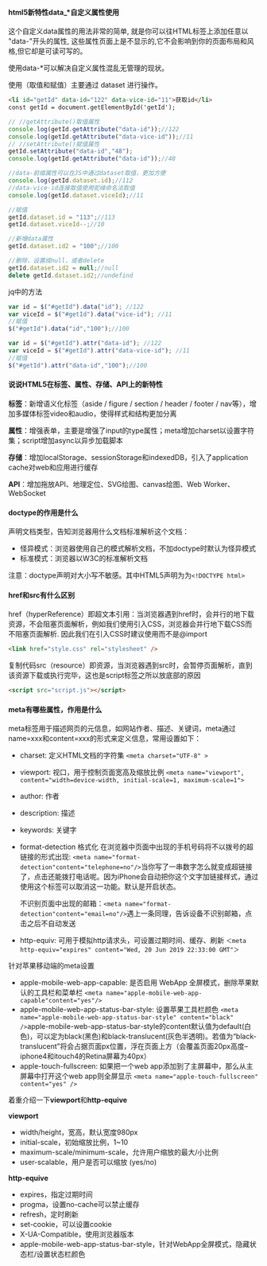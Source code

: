#### html5新特性data_*自定义属性使用

这个自定义data属性的用法非常的简单, 就是你可以往HTML标签上添加任意以 "data-"开头的属性, 这些属性页面上是不显示的,它不会影响到你的页面布局和风格,但它却是可读可写的。

使用data-*可以解决自定义属性混乱无管理的现状。

使用（取值和赋值）主要通过 dataset 进行操作。

```html
<li id="getId" data-id="122" data-vice-id="11">获取id</li>
const getId = document.getElementById('getId');
```

```javascript
// //getAttribute()取值属性
console.log(getId.getAttribute("data-id"));//122
console.log(getId.getAttribute("data-vice-id"));//11
// //setAttribute()赋值属性
getId.setAttribute("data-id","48");
console.log(getId.getAttribute("data-id"));//48

//data-前缀属性可以在JS中通过dataset取值，更加方便
console.log(getId.dataset.id);//112
//data-vice-id连接取值使用驼峰命名法取值 
console.log(getId.dataset.viceId);//11

//赋值
getId.dataset.id = "113";//113
getId.dataset.viceId--;//10

//新增data属性
getId.dataset.id2 = "100";//100

//删除，设置成null，或者delete
getId.dataset.id2 = null;//null
delete getId.dataset.id2;//undefind
```

jq中的方法

```javascript
var id = $("#getId").data("id"); //122
var viceId = $("#getId").data("vice-id"); //11
//赋值
$("#getId").data("id","100");//100

var id = $("#getId").attr("data-id"); //122
var viceId = $("#getId").attr("data-vice-id"); //11
//赋值
$("#getId").attr("data-id","100");//100
```

#### 说说HTML5在标签、属性、存储、API上的新特性

**标签**：新增语义化标签（aside / figure / section / header / footer / nav等），增加多媒体标签video和audio，使得样式和结构更加分离

**属性**：增强表单，主要是增强了input的type属性；meta增加charset以设置字符集；script增加async以异步加载脚本

**存储**：增加localStorage、sessionStorage和indexedDB，引入了application cache对web和应用进行缓存

**API**：增加拖放API、地理定位、SVG绘图、canvas绘图、Web Worker、WebSocket

#### doctype的作用是什么

声明文档类型，告知浏览器用什么文档标准解析这个文档：

* 怪异模式：浏览器使用自己的模式解析文档，不加doctype时默认为怪异模式
* 标准模式：浏览器以W3C的标准解析文档

注意：doctype声明对大小写不敏感。其中HTML5声明为为`<!DOCTYPE html>`

#### href和src有什么区别

href（hyperReference）即超文本引用：当浏览器遇到href时，会并行的地下载资源，不会阻塞页面解析，例如我们使用<link>引入CSS，浏览器会并行地下载CSS而不阻塞页面解析. 因此我们在引入CSS时建议使用<link>而不是@import

```html
<link href="style.css" rel="stylesheet" />
```
复制代码src（resource）即资源，当浏览器遇到src时，会暂停页面解析，直到该资源下载或执行完毕，这也是script标签之所以放底部的原因

```html
<script src="script.js"></script>
```

#### meta有哪些属性，作用是什么
meta标签用于描述网页的元信息，如网站作者、描述、关键词，meta通过name=xxx和content=xxx的形式来定义信息，常用设置如下：

* charset: 定义HTML文档的字符集 `<meta charset="UTF-8" >`
* viewport: 视口，用于控制页面宽高及缩放比例 `<meta name="viewport", content="width=device-width, initial-scale=1, maximum-scale=1">`
* author: 作者
* description: 描述
* keywords: 关键字
* format-detection 格式化
  在浏览器中页面中出现的手机号码将不以拨号的超链接的形式出现: `<meta name="format-detection"content="telephone=no"/>`当你写了一串数字怎么就变成超链接了，点击还能拨打电话呢。因为iPhone会自动把你这个文字加链接样式，通过使用这个标签可以取消这一功能。默认是开启状态。

  不识别页面中出现的邮箱：`<meta name="format-detection"content="email=no"/>`遇上一条同理，告诉设备不识别邮箱，点击之后不自动发送
* http-equiv: 可用于模拟http请求头，可设置过期时间、缓存、刷新 `＜meta http-equiv="expires" content="Wed, 20 Jun 2019 22:33:00 GMT"＞`

针对苹果移动端的meta设置

* apple-mobile-web-app-capable: 是否启用 WebApp 全屏模式，删除苹果默认的工具栏和菜单栏 `<meta name="apple-mobile-web-app-capable"content="yes"/>`
* apple-mobile-web-app-status-bar-style: 设置苹果工具栏颜色 `<meta name="apple-mobile-web-app-status-bar-style" content="black" />`apple-mobile-web-app-status-bar-style的content默认值为default(白色)，可以定为black(黑色)和black-translucent(灰色半透明)。若值为“black-translucent”将会占据页面px位置，浮在页面上方（会覆盖页面20px高度–iphone4和itouch4的Retina屏幕为40px）
* apple-touch-fullscreen: 如果把一个web app添加到了主屏幕中，那么从主屏幕中打开这个web app则全屏显示 `<meta name="apple-touch-fullscreen" content="yes" />`

着重介绍一下**viewport**和**http-equive**

**viewport**
* width/height，宽高，默认宽度980px
* initial-scale，初始缩放比例，1~10
* maximum-scale/minimum-scale，允许用户缩放的最大/小比例
* user-scalable，用户是否可以缩放 (yes/no)

**http-equive**
* expires，指定过期时间
* progma，设置no-cache可以禁止缓存
* refresh，定时刷新
* set-cookie，可以设置cookie
* X-UA-Compatible，使用浏览器版本
* apple-mobile-web-app-status-bar-style，针对WebApp全屏模式，隐藏状态栏/设置状态栏颜色
